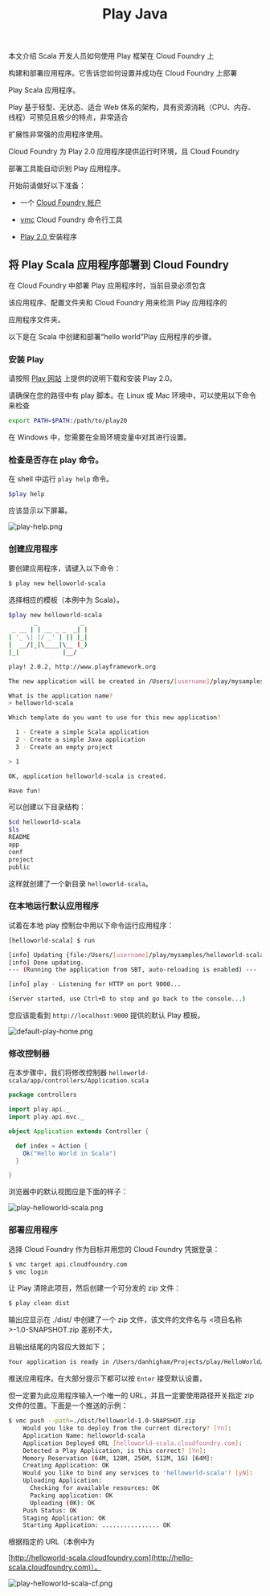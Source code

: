 ﻿---
title: Play Java

description: 利用 Cloud Foundry 开发 Play Scala 应用程序

tags:
    - play

    - scala

    - 教程

---

本文介绍 Scala 开发人员如何使用 Play 框架在 Cloud Foundry 上

构建和部署应用程序。它告诉您如何设置并成功在 Cloud Foundry 上部署

Play Scala 应用程序。


Play 基于轻型、无状态、适合 Web 体系的架构，具有资源消耗（CPU、内存、线程）可预见且极少的特点，非常适合

扩展性非常强的应用程序使用。

Cloud Foundry 为 Play 2.0 应用程序提供运行时环境，且 Cloud Foundry 

部署工具能自动识别 Play 应用程序。


开始前请做好以下准备：


+  一个 [Cloud Foundry 帐户](http://cloudfoundry.com/signup)


+  [vmc](/tools/vmc/installing-vmc.html) Cloud Foundry 命令行工具


+  [Play 2.0 ](http://www.playframework.org/documentation/2.0.2/Home) 安装程序


## 将 Play Scala 应用程序部署到 Cloud Foundry


在 Cloud Foundry 中部署 Play 应用程序时，当前目录必须包含

该应用程序、配置文件夹和 Cloud Foundry 用来检测 Play 应用程序的

应用程序文件夹。


以下是在 Scala 中创建和部署“hello world”Play 应用程序的步骤。


### 安装 Play


请按照 [Play 网站](http://www.playframework.org/documentation/2.0.2/Installing) 上提供的说明下载和安装 Play 2.0。


请确保在您的路径中有 play 脚本。在 Linux 或 Mac 环境中，可以使用以下命令来检查


``` bash
export PATH=$PATH:/path/to/play20
```
在 Windows 中，您需要在全局环境变量中对其进行设置。


### 检查是否存在 play 命令。

在 shell 中运行 `play help` 命令。


``` bash
$play help
```
应该显示以下屏幕。


![play-help.png](/images/screenshots/play/play-help.png)

### 创建应用程序


要创建应用程序，请键入以下命令：


``` bash
$ play new helloworld-scala

```
选择相应的模板（本例中为 Scala）。


``` bash
$play new helloworld-scala
       _            _
 _ __ | | __ _ _  _| |
| '_ \| |/ _' | || |_|
|  __/|_|\____|\__ (_)
|_|            |__/

play! 2.0.2, http://www.playframework.org

The new application will be created in /Users/[username]/play/mysamples/helloworld-scala

What is the application name?
> helloworld-scala

Which template do you want to use for this new application?

  1 - Create a simple Scala application
  2 - Create a simple Java application
  3 - Create an empty project

> 1

OK, application helloworld-scala is created.

Have fun!
```

可以创建以下目录结构：


```bash
$cd helloworld-scala
$ls
README
app
conf
project
public
```
这样就创建了一个新目录 `helloworld-scala`。


### 在本地运行默认应用程序


试着在本地 play 控制台中用以下命令运行应用程序：


```bash
[helloworld-scala] $ run

[info] Updating {file:/Users/[username]/play/mysamples/helloworld-scala/}helloworld...
[info] Done updating.
--- (Running the application from SBT, auto-reloading is enabled) ---

[info] play - Listening for HTTP on port 9000...

(Server started, use Ctrl+D to stop and go back to the console...)
```
您应该能看到 `http://localhost:9000` 提供的默认 Play 模板。


![default-play-home.png](/images/screenshots/play/default-play-home.png)

### 修改控制器


在本步骤中，我们将修改控制器 `helloworld-scala/app/controllers/Application.scala`


```scala
package controllers

import play.api._
import play.api.mvc._

object Application extends Controller {

  def index = Action {
    Ok("Hello World in Scala")
  }

}

```
浏览器中的默认视图应是下面的样子：


![play-helloworld-scala.png](/images/screenshots/play/play-helloworld-scala.png)


### 部署应用程序


选择 Cloud Foundry 作为目标并用您的 Cloud Foundry 凭据登录：


```bash
$ vmc target api.cloudfoundry.com
$ vmc login
```

让 Play 清除此项目，然后创建一个可分发的 zip 文件：


```bash
$ play clean dist
```

输出应显示在 ./dist/ 中创建了一个 zip 文件，该文件的文件名与 <项目名称>-1.0-SNAPSHOT.zip 差别不大，

且输出结尾的内容应大致如下；


```bash
Your application is ready in /Users/danhigham/Projects/play/HelloWorld/dist/helloworld-1.0-SNAPSHOT.zip
```

推送应用程序。在大部分提示下都可以按 `Enter` 接受默认设置，

但一定要为此应用程序输入一个唯一的 URL，并且一定要使用路径开关指定 zip 文件的位置。下面是一个推送的示例：


``` bash
$ vmc push --path=./dist/helloworld-1.0-SNAPSHOT.zip
    Would you like to deploy from the current directory? [Yn]:
    Application Name: helloworld-scala
    Application Deployed URL [helloworld-scala.cloudfoundry.com]:
    Detected a Play Application, is this correct? [Yn]:
    Memory Reservation (64M, 128M, 256M, 512M, 1G) [64M]:
    Creating Application: OK
    Would you like to bind any services to 'helloworld-scala'? [yN]:
    Uploading Application:
      Checking for available resources: OK
      Packing application: OK
      Uploading (0K): OK
    Push Status: OK
    Staging Application: OK
    Starting Application: ................ OK
```

根据指定的 URL（本例中为

[http://helloworld-scala.cloudfoundry.com](http://hello-scala.cloudfoundry.com)）。


![play-helloworld-scala-cf.png](/images/screenshots/play/play-helloworld-scala-cf.png)





